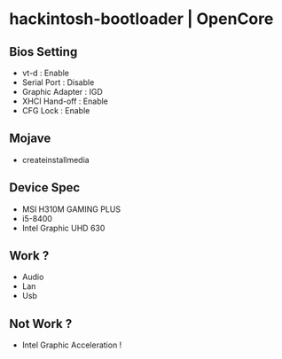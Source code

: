 # hackintosh-bootloader | OpenCore 

## Bios Setting
- vt-d : Enable
- Serial Port : Disable
- Graphic Adapter : IGD
- XHCI Hand-off : Enable
- CFG Lock : Enable

## Mojave
- createinstallmedia

## Device Spec
- MSI H310M GAMING PLUS 
- i5-8400
- Intel Graphic UHD 630

## Work ?
- Audio
- Lan
- Usb

## Not Work ?
- Intel Graphic Acceleration !
